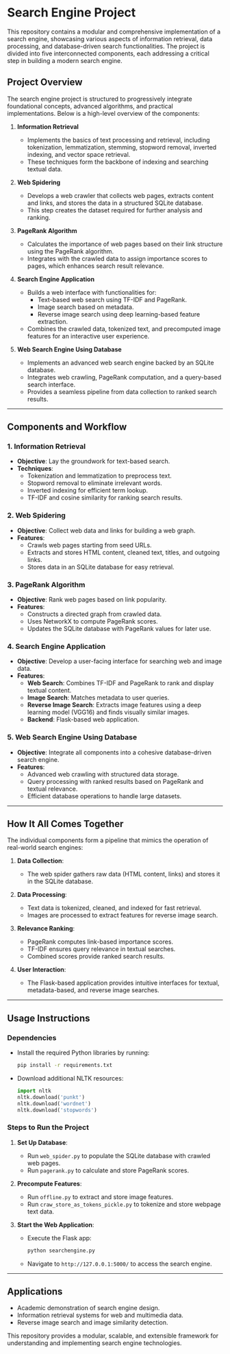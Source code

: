 # Search Engine Project

This repository contains a modular and comprehensive implementation of a search engine, showcasing various aspects of information retrieval, data processing, and database-driven search functionalities. The project is divided into five interconnected components, each addressing a critical step in building a modern search engine.

## Project Overview

The search engine project is structured to progressively integrate foundational concepts, advanced algorithms, and practical implementations. Below is a high-level overview of the components:

1. **Information Retrieval**
   - Implements the basics of text processing and retrieval, including tokenization, lemmatization, stemming, stopword removal, inverted indexing, and vector space retrieval.
   - These techniques form the backbone of indexing and searching textual data.

2. **Web Spidering**
   - Develops a web crawler that collects web pages, extracts content and links, and stores the data in a structured SQLite database.
   - This step creates the dataset required for further analysis and ranking.

3. **PageRank Algorithm**
   - Calculates the importance of web pages based on their link structure using the PageRank algorithm.
   - Integrates with the crawled data to assign importance scores to pages, which enhances search result relevance.

4. **Search Engine Application**
   - Builds a web interface with functionalities for:
     - Text-based web search using TF-IDF and PageRank.
     - Image search based on metadata.
     - Reverse image search using deep learning-based feature extraction.
   - Combines the crawled data, tokenized text, and precomputed image features for an interactive user experience.

5. **Web Search Engine Using Database**
   - Implements an advanced web search engine backed by an SQLite database.
   - Integrates web crawling, PageRank computation, and a query-based search interface.
   - Provides a seamless pipeline from data collection to ranked search results.

---

## Components and Workflow

### 1. **Information Retrieval**
- **Objective**: Lay the groundwork for text-based search.
- **Techniques**:
  - Tokenization and lemmatization to preprocess text.
  - Stopword removal to eliminate irrelevant words.
  - Inverted indexing for efficient term lookup.
  - TF-IDF and cosine similarity for ranking search results.

### 2. **Web Spidering**
- **Objective**: Collect web data and links for building a web graph.
- **Features**:
  - Crawls web pages starting from seed URLs.
  - Extracts and stores HTML content, cleaned text, titles, and outgoing links.
  - Stores data in an SQLite database for easy retrieval.

### 3. **PageRank Algorithm**
- **Objective**: Rank web pages based on link popularity.
- **Features**:
  - Constructs a directed graph from crawled data.
  - Uses NetworkX to compute PageRank scores.
  - Updates the SQLite database with PageRank values for later use.

### 4. **Search Engine Application**
- **Objective**: Develop a user-facing interface for searching web and image data.
- **Features**:
  - **Web Search**: Combines TF-IDF and PageRank to rank and display textual content.
  - **Image Search**: Matches metadata to user queries.
  - **Reverse Image Search**: Extracts image features using a deep learning model (VGG16) and finds visually similar images.
  - **Backend**: Flask-based web application.

### 5. **Web Search Engine Using Database**
- **Objective**: Integrate all components into a cohesive database-driven search engine.
- **Features**:
  - Advanced web crawling with structured data storage.
  - Query processing with ranked results based on PageRank and textual relevance.
  - Efficient database operations to handle large datasets.

---

## How It All Comes Together

The individual components form a pipeline that mimics the operation of real-world search engines:

1. **Data Collection**:
   - The web spider gathers raw data (HTML content, links) and stores it in the SQLite database.

2. **Data Processing**:
   - Text data is tokenized, cleaned, and indexed for fast retrieval.
   - Images are processed to extract features for reverse image search.

3. **Relevance Ranking**:
   - PageRank computes link-based importance scores.
   - TF-IDF ensures query relevance in textual searches.
   - Combined scores provide ranked search results.

4. **User Interaction**:
   - The Flask-based application provides intuitive interfaces for textual, metadata-based, and reverse image searches.

---

## Usage Instructions

### Dependencies
- Install the required Python libraries by running:
  ```bash
  pip install -r requirements.txt
  ```
- Download additional NLTK resources:
  ```python
  import nltk
  nltk.download('punkt')
  nltk.download('wordnet')
  nltk.download('stopwords')
  ```

### Steps to Run the Project

1. **Set Up Database**:
   - Run `web_spider.py` to populate the SQLite database with crawled web pages.
   - Run `pagerank.py` to calculate and store PageRank scores.

2. **Precompute Features**:
   - Run `offline.py` to extract and store image features.
   - Run `craw_store_as_tokens_pickle.py` to tokenize and store webpage text data.

3. **Start the Web Application**:
   - Execute the Flask app:
     ```bash
     python searchengine.py
     ```
   - Navigate to `http://127.0.0.1:5000/` to access the search engine.

---

## Applications
- Academic demonstration of search engine design.
- Information retrieval systems for web and multimedia data.
- Reverse image search and image similarity detection.

This repository provides a modular, scalable, and extensible framework for understanding and implementing search engine technologies.
